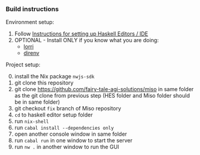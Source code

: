 ### Build instructions

Environment setup:

1. Follow [Instructions for setting up Haskell Editors / IDE](https://github.com/fairy-tale-agi-solutions/haskell-editor-setup/blob/master/README.md#instructions-for-setting-up-haskell-editorside)
2. OPTIONAL - Install ONLY if you know what you are doing:
    * [lorri](https://github.com/target/lorri)
    * [direnv](https://github.com/direnv/direnv)

Project setup:

0. install the Nix package `nwjs-sdk`
1. git clone this repository
2. git clone https://github.com/fairy-tale-agi-solutions/miso in same folder as the git clone from previous step (HES folder and Miso folder should be in same folder)
3. git checkout `fix` branch of Miso repository
4. `cd` to haskell editor setup folder
5. run `nix-shell`
6. run `cabal install --dependencies only`
7. open another console window in same folder
8. run `cabal run` in one window to start the server
9. run `nw .` in another window to run the GUI